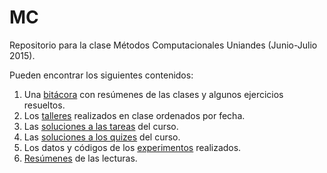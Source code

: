 # MC
Repositorio para la clase Métodos Computacionales Uniandes (Junio-Julio 2015).

Pueden encontrar los siguientes contenidos:

1. Una [bitácora](https://github.com/diegolramirez/MC/blob/master/RamirezD-Journal.md) con resúmenes de las clases y algunos ejercicios resueltos.
2. Los [talleres](https://github.com/diegolramirez/MC/tree/master/Talleres) realizados en clase ordenados por fecha.
3. Las [soluciones a las tareas](https://github.com/diegolramirez/MC/tree/master/Tareas) del curso.
4. Las [soluciones a los quizes](https://github.com/diegolramirez/MC/tree/master/Exams) del curso.
5. Los datos y códigos de los [experimentos](https://github.com/diegolramirez/MC/tree/master/Experimentos/Exp1) realizados.
6. [Resúmenes](https://github.com/diegolramirez/MC/tree/master/Summaries) de las lecturas.
